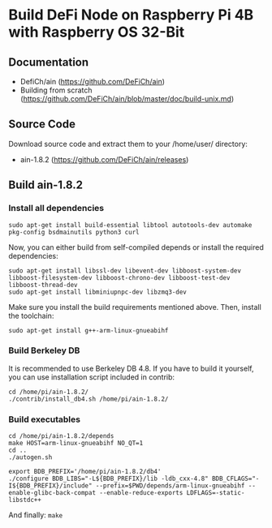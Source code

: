 # Build DeFi Node on Raspberry Pi 4B with Raspberry OS 32-Bit


## Documentation
- DefiCh/ain (https://github.com/DeFiCh/ain)
- Building from scratch (https://github.com/DeFiCh/ain/blob/master/doc/build-unix.md)


## Source Code
Download source code and extract them to your /home/user/ directory: 
- ain-1.8.2 (https://github.com/DeFiCh/ain/releases)


## Build ain-1.8.2

### Install all dependencies

`sudo apt-get install build-essential libtool autotools-dev automake pkg-config bsdmainutils python3 curl`

Now, you can either build from self-compiled depends or install the required dependencies:
```
sudo apt-get install libssl-dev libevent-dev libboost-system-dev libboost-filesystem-dev libboost-chrono-dev libboost-test-dev libboost-thread-dev
sudo apt-get install libminiupnpc-dev libzmq3-dev
```
Make sure you install the build requirements mentioned above. Then, install the toolchain:

`sudo apt-get install g++-arm-linux-gnueabihf`

### Build Berkeley DB
It is recommended to use Berkeley DB 4.8. If you have to build it yourself, you can use installation script included in contrib:
```
cd /home/pi/ain-1.8.2/
./contrib/install_db4.sh /home/pi/ain-1.8.2/
```

### Build executables
```
cd /home/pi/ain-1.8.2/depends
make HOST=arm-linux-gnueabihf NO_QT=1 
cd ..
./autogen.sh
```
```
export BDB_PREFIX='/home/pi/ain-1.8.2/db4'
./configure BDB_LIBS="-L${BDB_PREFIX}/lib -ldb_cxx-4.8" BDB_CFLAGS="-I${BDB_PREFIX}/include" --prefix=$PWD/depends/arm-linux-gnueabihf --enable-glibc-back-compat --enable-reduce-exports LDFLAGS=-static-libstdc++
```
And finally: 
`make`
